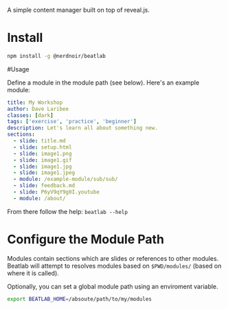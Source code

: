 A simple content manager built on top of reveal.js.

# Install

```bash
npm install -g @nerdnoir/beatlab
```

#Usage

Define a module in the module path (see below). Here's an example
module:

```yaml
title: My Workshop
author: Dave Laribee
classes: [dark]
tags: ['exercise', 'practice', 'beginner']
description: Let's learn all about something new.
sections:
  - slide: title.md
  - slide: setup.html
  - slide: image1.png
  - slide: image1.gif
  - slide: image1.jpg
  - slide: image1.jpeg
  - module: /example-module/sub/sub/
  - slide: feedback.md
  - slide: P6yV9qY9g0I.youtube
  - module: /about/

```

From there follow the help: `beatlab --help`

# Configure the Module Path

Modules contain sections which are slides or references to
other modules. Beatlab will attempt to resolves modules based
on `$PWD/modules/` (based on where it is called).

Optionally, you can set a global module path using an
enviroment variable.

```bash
export BEATLAB_HOME=/absoute/path/to/my/modules
```
